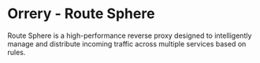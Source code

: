 # Orrery - Route Sphere

Route Sphere is a high-performance reverse proxy designed to intelligently manage and distribute incoming traffic across
multiple services based on rules.